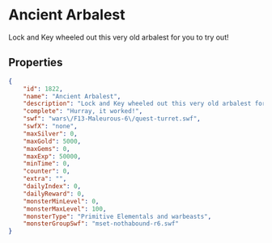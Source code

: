 # Ancient Arbalest

Lock and Key wheeled out this very old arbalest for you to try out!

## Properties

```json
{
    "id": 1822,
    "name": "Ancient Arbalest",
    "description": "Lock and Key wheeled out this very old arbalest for you to try out!",
    "complete": "Hurray, it worked!",
    "swf": "wars\/F13-Maleurous-6\/quest-turret.swf",
    "swfX": "none",
    "maxSilver": 0,
    "maxGold": 5000,
    "maxGems": 0,
    "maxExp": 50000,
    "minTime": 0,
    "counter": 0,
    "extra": "",
    "dailyIndex": 0,
    "dailyReward": 0,
    "monsterMinLevel": 0,
    "monsterMaxLevel": 100,
    "monsterType": "Primitive Elementals and warbeasts",
    "monsterGroupSwf": "mset-nothabound-r6.swf"
}
```

